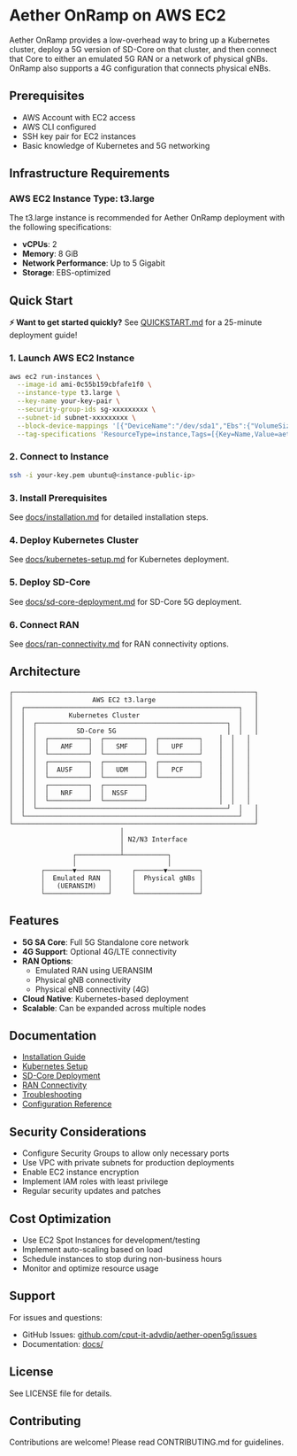 # Aether OnRamp on AWS EC2

Aether OnRamp provides a low-overhead way to bring up a Kubernetes cluster, deploy a 5G version of SD-Core on that cluster, and then connect that Core to either an emulated 5G RAN or a network of physical gNBs. OnRamp also supports a 4G configuration that connects physical eNBs.

## Prerequisites

- AWS Account with EC2 access
- AWS CLI configured
- SSH key pair for EC2 instances
- Basic knowledge of Kubernetes and 5G networking

## Infrastructure Requirements

### AWS EC2 Instance Type: t3.large

The t3.large instance is recommended for Aether OnRamp deployment with the following specifications:
- **vCPUs**: 2
- **Memory**: 8 GiB
- **Network Performance**: Up to 5 Gigabit
- **Storage**: EBS-optimized

## Quick Start

**⚡ Want to get started quickly?** See [QUICKSTART.md](QUICKSTART.md) for a 25-minute deployment guide!

### 1. Launch AWS EC2 Instance

```bash
aws ec2 run-instances \
  --image-id ami-0c55b159cbfafe1f0 \
  --instance-type t3.large \
  --key-name your-key-pair \
  --security-group-ids sg-xxxxxxxxx \
  --subnet-id subnet-xxxxxxxxx \
  --block-device-mappings '[{"DeviceName":"/dev/sda1","Ebs":{"VolumeSize":50,"VolumeType":"gp3"}}]' \
  --tag-specifications 'ResourceType=instance,Tags=[{Key=Name,Value=aether-onramp}]'
```

### 2. Connect to Instance

```bash
ssh -i your-key.pem ubuntu@<instance-public-ip>
```

### 3. Install Prerequisites

See [docs/installation.md](docs/installation.md) for detailed installation steps.

### 4. Deploy Kubernetes Cluster

See [docs/kubernetes-setup.md](docs/kubernetes-setup.md) for Kubernetes deployment.

### 5. Deploy SD-Core

See [docs/sd-core-deployment.md](docs/sd-core-deployment.md) for SD-Core 5G deployment.

### 6. Connect RAN

See [docs/ran-connectivity.md](docs/ran-connectivity.md) for RAN connectivity options.

## Architecture

```
┌─────────────────────────────────────────────────────────────┐
│                    AWS EC2 t3.large                         │
│  ┌──────────────────────────────────────────────────────┐   │
│  │           Kubernetes Cluster                         │   │
│  │  ┌────────────────────────────────────────────────┐  │   │
│  │  │          SD-Core 5G                            │  │   │
│  │  │  ┌──────────┐  ┌──────────┐  ┌──────────┐    │  │   │
│  │  │  │   AMF    │  │   SMF    │  │   UPF    │    │  │   │
│  │  │  └──────────┘  └──────────┘  └──────────┘    │  │   │
│  │  │  ┌──────────┐  ┌──────────┐  ┌──────────┐    │  │   │
│  │  │  │  AUSF    │  │   UDM    │  │   PCF    │    │  │   │
│  │  │  └──────────┘  └──────────┘  └──────────┘    │  │   │
│  │  │  ┌──────────┐  ┌──────────┐                  │  │   │
│  │  │  │   NRF    │  │  NSSF    │                  │  │   │
│  │  │  └──────────┘  └──────────┘                  │  │   │
│  │  └────────────────────────────────────────────────┘  │   │
│  └──────────────────────────────────────────────────────┘   │
└─────────────────────────────────────────────────────────────┘
                            │
                            │ N2/N3 Interface
                            │
                ┌───────────┴───────────┐
                │                       │
        ┌───────▼────────┐     ┌───────▼────────┐
        │  Emulated RAN  │     │  Physical gNBs │
        │   (UERANSIM)   │     │                │
        └────────────────┘     └────────────────┘
```

## Features

- **5G SA Core**: Full 5G Standalone core network
- **4G Support**: Optional 4G/LTE connectivity
- **RAN Options**: 
  - Emulated RAN using UERANSIM
  - Physical gNB connectivity
  - Physical eNB connectivity (4G)
- **Cloud Native**: Kubernetes-based deployment
- **Scalable**: Can be expanded across multiple nodes

## Documentation

- [Installation Guide](docs/installation.md)
- [Kubernetes Setup](docs/kubernetes-setup.md)
- [SD-Core Deployment](docs/sd-core-deployment.md)
- [RAN Connectivity](docs/ran-connectivity.md)
- [Troubleshooting](docs/troubleshooting.md)
- [Configuration Reference](docs/configuration.md)

## Security Considerations

- Configure Security Groups to allow only necessary ports
- Use VPC with private subnets for production deployments
- Enable EC2 instance encryption
- Implement IAM roles with least privilege
- Regular security updates and patches

## Cost Optimization

- Use EC2 Spot Instances for development/testing
- Implement auto-scaling based on load
- Schedule instances to stop during non-business hours
- Monitor and optimize resource usage

## Support

For issues and questions:
- GitHub Issues: [github.com/cput-it-advdip/aether-open5g/issues](https://github.com/cput-it-advdip/aether-open5g/issues)
- Documentation: [docs/](docs/)

## License

See LICENSE file for details.

## Contributing

Contributions are welcome! Please read CONTRIBUTING.md for guidelines.